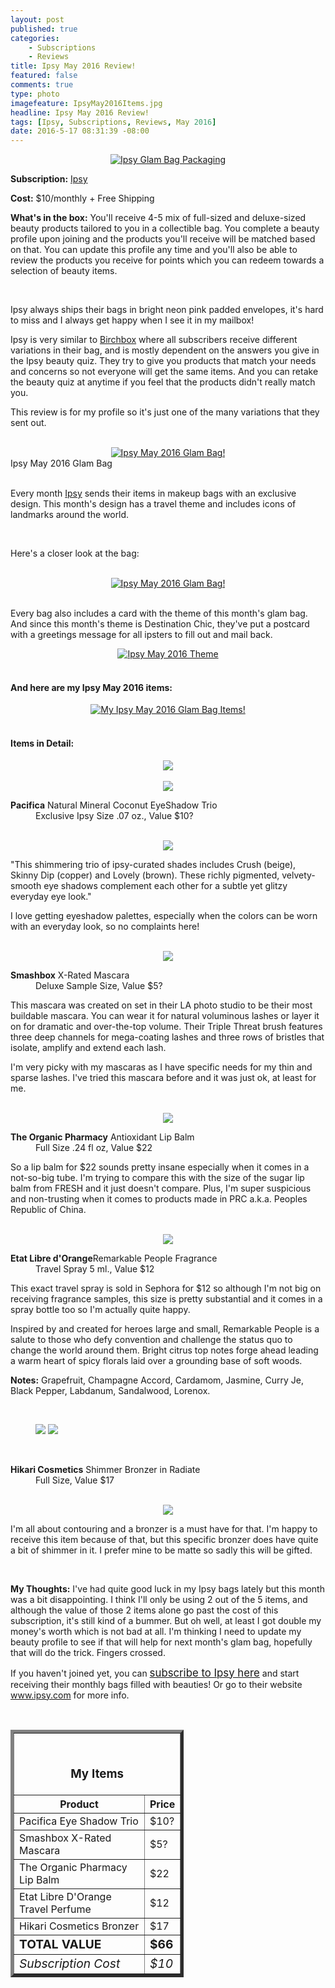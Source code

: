 ```yaml
---
layout: post
published: true
categories: 
    - Subscriptions
    - Reviews
title: Ipsy May 2016 Review!
featured: false
comments: true
type: photo
imagefeature: IpsyMay2016Items.jpg
headline: Ipsy May 2016 Review!
tags: [Ipsy, Subscriptions, Reviews, May 2016]
date: 2016-5-17 08:31:39 -08:00
---
```


<center><a href="https://www.ipsy.com/new?refer=uns8d" target="_blank">
<img src="/images/IpsyMay2016Package.jpg" border="0" style="border:none;max-width:100%;" alt="Ipsy Glam Bag Packaging" />
</a></center>

<p><b>Subscription:</b> <a href="https://www.ipsy.com/new?refer=uns8d" target="_blank">Ipsy</a></p>
<p><b>Cost:</b> $10/monthly + Free Shipping</p>
<p><b>What's in the box:</b> You'll receive 4-5 mix of full-sized and deluxe-sized beauty products tailored to you in a collectible bag. You complete a beauty profile upon joining and the products you'll receive will be matched based on that. You can update this profile any time and you'll also be able to review the products you receive for points which you can redeem towards a selection of beauty items.</p>

<br>

<p>Ipsy always ships their bags in bright neon pink padded envelopes, it's hard to miss and I always get happy when I see it in my mailbox!</p>

<p>Ipsy is very similar to <a href="https://www.birchbox.com/invite/whatsupmailbox" target="_blank">Birchbox</a> where all subscribers receive different variations in their bag, and is mostly dependent on the answers you give in the Ipsy beauty quiz. They try to give you products that match your needs and concerns so not everyone will get the same items. And you can retake the beauty quiz at anytime if you feel that the products didn't really match you.</p>

<p>This review is for my profile so it's just one of the many variations that they sent out.</p>

<br>

<center><a href="https://www.ipsy.com/new?refer=uns8d" target="_blank">
<img src="/images/IpsyMay2016OpenPackage.jpg" border="0" style="border:none;max-width:100%;" alt="Ipsy May 2016 Glam Bag!" />
</a></center>
<figcaption>Ipsy May 2016 Glam Bag</figcaption>

<br>

<p>Every month <a href="https://www.ipsy.com/new?refer=uns8d" target="_blank">Ipsy</a> sends their items in makeup bags with an exclusive design. This month's design has a travel theme and includes icons of landmarks around the world.</p>

<br>

<p>Here's a closer look at the bag:</p>

<br>

<center><a href="https://www.ipsy.com/new?refer=uns8d" target="_blank">
<img src="/images/IpsyMay2016Bag.jpg" border="0" style="border:none;max-width:100%;" alt="Ipsy May 2016 Glam Bag!" />
</a></center>

<br>

<p>Every bag also includes a card with the theme of this month's glam bag. And since this month's theme is Destination Chic, they've put a postcard with a greetings message for all ipsters to fill out and mail back.<p>

<center><a href="https://www.ipsy.com/new?refer=uns8d" target="_blank">
<img src="/images/IpsyMay2016Info.jpg" border="0" style="border:none;max-width:100%;" alt="Ipsy May 2016 Theme" />
</a></center>

<br>

<H4> And here are my Ipsy May 2016 items:</H4>

<center><a href="https://www.ipsy.com/new?refer=uns8d" target="_blank">
<img src="/images/IpsyMay2016Items.jpg" border="0" style="border:none;max-width:100%;" alt="My Ipsy May 2016 Glam Bag Items!" />
</a></center>

<br>

<H4> Items in Detail:</H4>

<center><a href="https://www.ipsy.com/new?refer=uns8d" target="_blank">
<img src="/images/IpsyMay2016PacificaNaturalMineralCoconutEyeShadowTrio.jpg" border="0" style="border:none;max-width:100%;" />
</a></center>

<br>

<center><a href="https://www.ipsy.com/new?refer=uns8d" target="_blank">
<img src="/images/IpsyMay2016PacificaNaturalMineralCoconutEyeShadowTrio2.jpg" border="0" style="border:none;max-width:100%;" />
</a></center>

<DL>
<DT><b>Pacifica</b> Natural Mineral Coconut EyeShadow Trio</DT>
<DD>Exclusive Ipsy Size .07 oz., Value $10?</DD>
</DL>

<br>

<center><a href="https://www.ipsy.com/new?refer=uns8d" target="_blank">
<img src="/images/IpsyMay2016PacificaNaturalMineralCoconutEyeShadowTrio3.jpg" border="0" style="border:none;max-width:100%;" />
</a></center>

<p>"This shimmering trio of ipsy-curated shades includes Crush (beige), Skinny Dip (copper) and Lovely (brown). These richly pigmented, velvety-smooth eye shadows complement each other for a subtle yet glitzy everyday eye look."</p>

<p>I love getting eyeshadow palettes, especially when the colors can be worn with an everyday look, so no complaints here!</p>

<br>

<center><a href="https://www.ipsy.com/new?refer=uns8d" target="_blank">
<img src="/images/IpsyMay2016SmashboxXRatedMascara.jpg" border="0" style="border:none;max-width:100%;" />
</a></center>

<DL>
<DT><b>Smashbox</b> X-Rated Mascara</DT>
<DD>Deluxe Sample Size, Value $5?</DD>
</DL>

<p>This mascara was created on set in their LA photo studio to be their most buildable mascara. You can wear it for natural voluminous lashes or layer it on for dramatic and over-the-top volume. Their Triple Threat brush features three deep channels for mega-coating lashes and three rows of bristles that isolate, amplify and extend each lash.</p>

<p>I'm very picky with my mascaras as I have specific needs for my thin and sparse lashes. I've tried this mascara before and it was just ok, at least for me.</p>

<br>

<center><a href="https://www.ipsy.com/new?refer=uns8d" target="_blank">
<img src="/images/IpsyMay2016TheOrganicPharmacyAntioxidantLipBalm.jpg" border="0" style="border:none;max-width:100%;" />
</a></center>

<DL>
<DT><b>The Organic Pharmacy</b> Antioxidant Lip Balm</DT>
<DD>Full Size .24 fl oz, Value $22</DD>
</DL>

<p>So a lip balm for $22 sounds pretty insane especially when it comes in a not-so-big tube. I'm trying to compare this with the size of the sugar lip balm from FRESH and it just doesn't compare. Plus, I'm super suspicious and non-trusting when it comes to products made in PRC a.k.a. Peoples Republic of China.</p>

<br>

<center><a href="https://www.ipsy.com/new?refer=uns8d" target="_blank">
<img src="/images/IpsyMay2016EtatLibreDOrangeRemarkablePeopleFragrance.jpg" border="0" style="border:none;max-width:100%;" />
</a></center>

<DL>
<DT><b>Etat Libre d'Orange</b>Remarkable People Fragrance</DT>
<DD>Travel Spray 5 ml., Value $12</DD>
</DL>

<p>This exact travel spray is sold in Sephora for $12 so although I'm not big on receiving fragrance samples, this size is pretty substantial and it comes in a spray bottle too so I'm actually quite happy.</p>

<p>Inspired by and created for heroes large and small, Remarkable People is a salute to those who defy convention and challenge the status quo to change the world around them. Bright citrus top notes forge ahead leading a warm heart of spicy florals laid over a grounding base of soft woods.</p>

<p><b>Notes:</b> Grapefruit, Champagne Accord, Cardamom, Jasmine, Curry Je, Black Pepper, Labdanum, Sandalwood, Lorenox.</p>

<br>

<figure class="half">
      <img src='/images/IpsyMay2016HikariCosmeticsShimmerBronzer.jpg'>
      <img src='/images/IpsyMay2016HikariCosmeticsShimmerBronzer1.jpg'>
</figure>

<br>

<DL>
<DT><b>Hikari Cosmetics</b> Shimmer Bronzer in Radiate</DT>
<DD>Full Size, Value $17</DD>
</DL>

<br>

<center><a href="https://www.ipsy.com/new?refer=uns8d" target="_blank">
<img src="/images/IpsyMay2016HikariCosmeticsShimmerBronzer2.jpg" border="0" style="border:none;max-width:100%;" />
</a></center>

<p>I'm all about contouring and a bronzer is a must have for that. I'm happy to receive this item because of that, but this specific bronzer does have quite a bit of shimmer in it. I prefer mine to be matte so sadly this will be gifted.</p>

<br>

<p><i class="icon-exclamation-sign"></i><b> My Thoughts:</b> I've had quite good luck in my Ipsy bags lately but this month was a bit disappointing. I think I'll only be using 2 out of the 5 items, and although the value of those 2 items alone go past the cost of this subscription, it's still kind of a bummer. But oh well, at least I got double my money's worth which is not bad at all. I'm thinking I need to update my beauty profile to see if that will help for next month's glam bag, hopefully that will do the trick. Fingers crossed.</p>

<p>If you haven't joined yet, you can <a href="https://www.ipsy.com/new?refer=uns8d" target="_blank"><big>subscribe to Ipsy here</big></a> and start receiving their monthly bags filled with beauties! Or go to their website <a href="https://www.ipsy.com/new?refer=uns8d" target="_blank">www.ipsy.com</a> for more info.</p>

<br>

<TABLE  BORDER="5" style="width:55%">
   <TR>
      <TH COLSPAN="2">
         <H3><BR><center>My Items</center></H3>
      </TH>
   </TR>
      <TH>Product</TH>
      <TH>Price</TH>
  <TR>
      <TD>Pacifica Eye Shadow Trio</TD>
      <TD>$10?</TD>
   </TR>
   <TR>
      <TD>Smashbox X-Rated Mascara</TD>
      <TD>$5?</TD>
   </TR>
    <TR>
      <TD>The Organic Pharmacy Lip Balm</TD>
      <TD>$22</TD>
   </TR>
    <TR>
      <TD>Etat Libre D'Orange Travel Perfume</TD>
      <TD>$12</TD>
   </TR>
    <TR>
      <TD>Hikari Cosmetics Bronzer</TD>
      <TD>$17</TD>
   </TR>
   <TR>
      <TD><b><big>TOTAL VALUE</big></b></TD>
      <TD><b><big>$66</big></b></TD>
   </TR>
   <TR>
      <TD><i><big>Subscription Cost</big></i></TD>
      <TD><i><big>$10</big></i></TD>
   </TR>
</TABLE>
